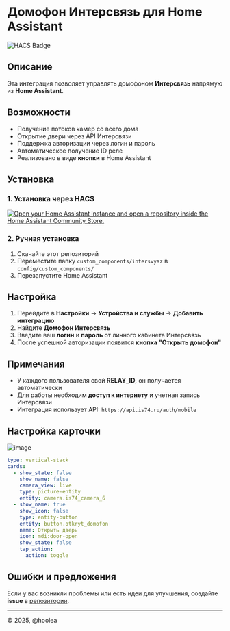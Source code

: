 # Домофон Интерсвязь для Home Assistant

![HACS Badge](https://img.shields.io/badge/HACS-Custom-orange.svg?style=flat-square)

## Описание
Эта интеграция позволяет управлять домофоном **Интерсвязь** напрямую из **Home Assistant**.

## Возможности
- Получение потоков камер со всего дома
- Открытие двери через API Интерсвязи
- Поддержка авторизации через логин и пароль
- Автоматическое получение ID реле
- Реализовано в виде **кнопки** в Home Assistant

## Установка

### 1. Установка через HACS
[![Open your Home Assistant instance and open a repository inside the Home Assistant Community Store.](https://my.home-assistant.io/badges/hacs_repository.svg)](https://my.home-assistant.io/redirect/hacs_repository/?owner=hoolea&repository=intersvyaz_hass&category=integration)

### 2. Ручная установка
1. Скачайте этот репозиторий
2. Переместите папку `custom_components/intersvyaz` в `config/custom_components/`
3. Перезапустите Home Assistant

## Настройка
1. Перейдите в **Настройки** → **Устройства и службы** → **Добавить интеграцию**
2. Найдите **Домофон Интерсвязь**
3. Введите ваш **логин** и **пароль** от личного кабинета Интерсвязь
4. После успешной авторизации появится **кнопка "Открыть домофон"**

## Примечания
- У каждого пользователя свой **RELAY_ID**, он получается автоматически
- Для работы необходим **доступ к интернету** и учетная запись Интерсвязи
- Интеграция использует API: `https://api.is74.ru/auth/mobile`
## Настройка карточки

![image](https://github.com/user-attachments/assets/49a83747-7989-44e4-a481-a0d49bff3338)

```yaml
type: vertical-stack
cards:
  - show_state: false
    show_name: false
    camera_view: live
    type: picture-entity
    entity: camera.is74_camera_6
  - show_name: true
    show_icon: false
    type: entity-button
    entity: button.otkryt_domofon
    name: Открыть дверь
    icon: mdi:door-open
    show_state: false
    tap_action:
      action: toggle
```

## Ошибки и предложения
Если у вас возникли проблемы или есть идеи для улучшения, создайте **issue** в [репозитории](https://github.com/USERNAME/intersvyaz_hass/issues).

---

© 2025, @hoolea

